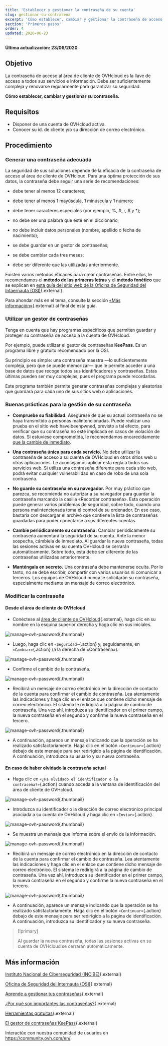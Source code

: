 ```yaml
---
title: 'Establecer y gestionar la contraseña de su cuenta'
slug: gestionar-su-contrasena
excerpt: 'Cómo establecer, cambiar y gestionar la contraseña de acceso al área de cliente de OVHcloud'
section: 'Primeros pasos'
order: 4
updated: 2020-06-23
---
```


**Última actualización: 23/06/2020**

## Objetivo

La contraseña de acceso al área de cliente de OVHcloud es la llave de acceso a todos sus servicios e información. Debe ser suficientemente compleja y renovarse regularmente para garantizar su seguridad.

**Cómo establecer, cambiar y gestionar su contraseña.**

## Requisitos
- Disponer de una cuenta de OVHcloud activa.
- Conocer su id. de cliente y/o su dirección de correo electrónico.

## Procedimiento

### Generar una contraseña adecuada

La seguridad de sus soluciones depende de la eficacia de la contraseña de acceso al área de cliente de OVHcloud. Para una óptima protección de sus datos, la contraseña debe seguir una serie de recomendaciones:

- debe tener al menos 12 caracteres;

- debe tener al menos 1 mayúscula, 1 minúscula y 1 número;

- debe tener caracteres especiales (por ejemplo, %, #, :, $ y \*);

- no debe ser una palabra que esté en el diccionario;

- no debe incluir datos personales (nombre, apellido o fecha de nacimiento);

- se debe guardar en un gestor de contraseñas;

- se debe cambiar cada tres meses;

- debe ser diferente que las utilizadas anteriormente.


Existen varios métodos eficaces para crear contraseñas. Entre ellos, le recomendamos el **método de las primeras letras** y el **método fonético** que se explican en [esta guía del sitio web de la Oficina de Seguridad del Intaernauta (OSI)](https://www.osi.es/es/contrasenas#robustas){.external}.

Para ahondar más en el tema, consulte la sección [«Más información»](https://docs.ovh.com/us/es/customer/gestionar-su-contrasena/#utilizar-un-gestor-de-contrasenas){.external} al final de esta guía.

### Utilizar un gestor de contraseñas 

Tenga en cuenta que hay programas específicos que permiten guardar y proteger su contraseña de acceso a la cuenta de OVHcloud.

Por ejemplo, puede utilizar el gestor de contraseñas **KeePass**. Es un programa libre y gratuito recomendado por la OSI.

Su principio es simple: una contraseña maestra —lo suficientemente compleja, pero que se puede memorizar— que le permite acceder a una base de datos que recoge todos sus identificadores y contraseñas. Estas últimas pueden ser muy complejas, pues el programa puede recordarlas.

Este programa también permite generar contraseñas complejas y aleatorias que guardará para cada uno de sus sitios web o aplicaciones.

### Buenas prácticas para la gestión de su contraseña

- **Compruebe su fiabilidad.** Asegúrese de que su actual contraseña no se haya transmitido a personas malintencionadas. Puede realizar una prueba en el sitio web haveibeenpwned, previsto a tal efecto, para verificar que su contraseña no esté implicada en casos de violación de datos.
Si estuviese comprometida, le recomendamos encarecidamente [que la cambie de inmediato](./#modificar-la-contrasena).

- **Una contraseña única para cada servicio.** No debe utilizar la contraseña de acceso a su cuenta de OVHcloud en otros sitios web u otras aplicaciones. Le aconsejamos aplicar esta regla a todos sus servicios web. Si utiliza una contraseña diferente para cada sitio web, podrá evitar cualquier vulnerabilidad en caso de robo de una sola contraseña.

- **No guarde su contraseña en su navegador.** Por muy práctico que parezca, se recomienda no autorizar a su navegador para guardar la contraseña marcando la casilla «Recordar contraseña».  Esta operación puede generar varios problemas de seguridad, sobre todo, cuando una persona malintencionada toma el control de su ordenador. En ese caso, bastaría con descargar el archivo que contiene la lista de contraseñas guardadas para poder conectarse a sus diferentes cuentas.

- **Cambie periódicamente su contraseña:** Cambiar periódicamente su contraseña aumentará la seguridad de su cuenta. Ante la menor sospecha, cámbiela de inmediato. Al guardar la nueva contraseña, todas las sesiones activas en su cuenta OVHcloud se cerrarán automáticamente. Sobre todo, esta debe ser diferente de las contraseñas utilizadas anteriormente.

- **Manténgala en secreto.** Una contraseña debe mantenerse oculta. Por lo tanto, no se debe escribir, compartir con varios usuarios ni comunicar a terceros. Los equipos de OVHcloud nunca le solicitarán su contraseña, especialmente mediante un mensaje de correo electrónico.

### Modificar la contraseña


#### Desde el área de cliente de OVHcloud

- Conéctese al [área de cliente de OVHcloud](https://ca.ovh.com/auth/?action=gotomanager&from=https://www.ovh.com/world/&ovhSubsidiary=ws){.external}, haga clic en su nombre en la esquina superior derecha y haga clic en sus iniciales.

![manage-ovh-password](images/newhub2.png){.thumbnail}

- Luego, haga clic en `«Seguridad»`{.action} y, seguidamente, en `«Cambiar»`{.action} (a la derecha de «Contraseña»).

![manage-ovh-password](images/manage-password02.png){.thumbnail}

- Confirme el cambio de la contraseña.

![manage-ovh-password](images/manage-password03.png){.thumbnail}

- Recibirá un mensaje de correo electrónico en la dirección de contacto de la cuenta para confirmar el cambio de contraseña. Lea atentamente las indicaciones y haga clic en el enlace que contiene dicho mensaje de correo electrónico. El sistema le redirigirá a la página de cambio de contraseña. Una vez ahí, introduzca su identificador en el primer campo, la nueva contraseña en el segundo y confirme la nueva contraseña en el tercero.

![manage-ovh-password](images/account-password-modif-manager-step4.png){.thumbnail}

- A continuación, aparece un mensaje indicando que la operación se ha realizado satisfactoriamente. Haga clic en el botón `«Continuar»`{.action} debajo de este mensaje para ser redirigido a la página de identificación. A continuación, introduzca su usuario y su nueva contraseña.


#### En caso de haber olvidado la contraseña actual

- Haga clic en `«¿Ha olvidado el identificador o la contraseña?»`{.action} cuando acceda a la ventana de identificación del área de cliente de OVHcloud.

![manage-ovh-password](images/account-password-modif-forgotten-step1.png){.thumbnail}

- Introduzca su identificador o la dirección de correo electrónico principal asociada a su cuenta de OVHcloud y haga clic en `«Enviar»`{.action}.

![manage-ovh-password](images/account-password-modif-forgotten-step2.png){.thumbnail}

- Se muestra un mensaje que informa sobre el envío de la información.

![manage-ovh-password](images/account-password-modif-forgotten-step3.png){.thumbnail}

- Recibirá un mensaje de correo electrónico en la dirección de contacto de la cuenta para confirmar el cambio de contraseña. Lea atentamente las indicaciones y haga clic en el enlace que contiene dicho mensaje de correo electrónico. El sistema le redirigirá a la página de cambio de contraseña. Una vez ahí, introduzca su identificador en el primer campo, la nueva contraseña en el segundo y confirme la nueva contraseña en el tercero.

![manage-ovh-password](images/account-password-modif-manager-step4.png){.thumbnail}

- A continuación, aparece un mensaje indicando que la operación se ha realizado satisfactoriamente. Haga clic en el botón `«Continuar»`{.action} debajo de este mensaje para ser redirigido a la página de identificación. A continuación, introduzca su identificador y su nueva contraseña.

> [!primary]
> 
> Al guardar la nueva contraseña, todas las sesiones activas en su cuenta de OVHcloud se cerrarán automáticamente.
> 

## Más información

[Instituto Nacional de Ciberseguridad (INCIBE)](https://www.incibe.es){.external}

[Oficina de Seguridad del Internauta (OSI)](https://www.osi.es){.external}

[Aprende a gestionar tus contraseñas](https://www.osi.es/es/contrasenas){.external}

[¿Por qué son importantes las contraseñas?]( https://www.osi.es/sites/default/files/docs/contrasenas01.pdf){.external}

[Herramientas gratuitas](https://www.osi.es/es/herramientas-gratuitas?herramienta_selec%5B0%5D=118){.external}

[El gestor de contraseñas KeePass](https://keepass.info/){.external}



Interactúe con nuestra comunidad de usuarios en <https://community.ovh.com/en/>.
